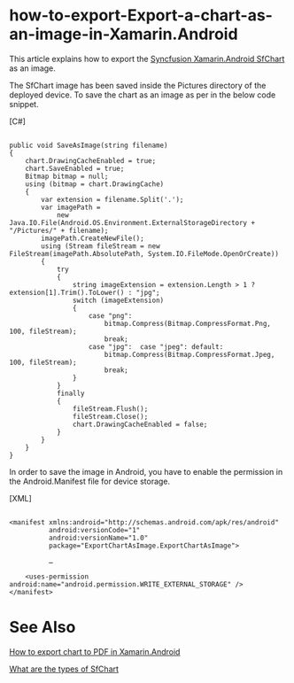 # how-to-export-Export-a-chart-as-an-image-in-Xamarin.Android

This article explains how to export the [Syncfusion Xamarin.Android SfChart](https://help.syncfusion.com/xamarin-android/sfchart/getting-started) as an image. 

The SfChart image has been saved inside the Pictures directory of the deployed device. To save the chart as an image as per in the below code snippet.

[C#]

```

public void SaveAsImage(string filename) 
{ 
    chart.DrawingCacheEnabled = true; 
    chart.SaveEnabled = true; 
    Bitmap bitmap = null; 
    using (bitmap = chart.DrawingCache) 
    { 
        var extension = filename.Split('.'); 
        var imagePath = 
            new Java.IO.File(Android.OS.Environment.ExternalStorageDirectory + "/Pictures/" + filename); 
        imagePath.CreateNewFile(); 
        using (Stream fileStream = new FileStream(imagePath.AbsolutePath, System.IO.FileMode.OpenOrCreate)) 
        { 
            try 
            { 
                string imageExtension = extension.Length > 1 ? extension[1].Trim().ToLower() : "jpg"; 
                switch (imageExtension) 
                { 
                    case "png": 
                        bitmap.Compress(Bitmap.CompressFormat.Png, 100, fileStream); 
                        break; 
                    case "jpg":  case "jpeg": default: 
                        bitmap.Compress(Bitmap.CompressFormat.Jpeg, 100, fileStream); 
                        break; 
                } 
            } 
            finally 
            { 
                fileStream.Flush(); 
                fileStream.Close(); 
                chart.DrawingCacheEnabled = false; 
            } 
        } 
    } 
} 

```

In order to save the image in Android, you have to enable the permission in the Android.Manifest file for device storage.

[XML]

```

<manifest xmlns:android="http://schemas.android.com/apk/res/android" 
          android:versionCode="1" 
          android:versionName="1.0" 
          package="ExportChartAsImage.ExportChartAsImage">

          …

	<uses-permission android:name="android.permission.WRITE_EXTERNAL_STORAGE" />
</manifest>

```

# See Also

[How to export chart to PDF in Xamarin.Android](https://www.syncfusion.com/kb/9370/how-to-export-chart-to-pdf-in-xamarin-android)

[What are the types of SfChart](https://help.syncfusion.com/xamarin-android/sfchart/charttypes)




